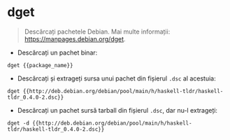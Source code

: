 # dget

> Descărcați pachetele Debian.
> Mai multe informații: <https://manpages.debian.org/dget>.

- Descărcați un pachet binar:

`dget {{package_name}}`

- Descărcați și extrageți sursa unui pachet din fișierul `.dsc` al acestuia:

`dget {{http://deb.debian.org/debian/pool/main/h/haskell-tldr/haskell-tldr_0.4.0-2.dsc}}`

- Descărcați un pachet sursă tarball din fișierul `.dsc`, dar nu-l extrageți:

`dget -d {{http://deb.debian.org/debian/pool/main/h/haskell-tldr/haskell-tldr_0.4.0-2.dsc}}`
